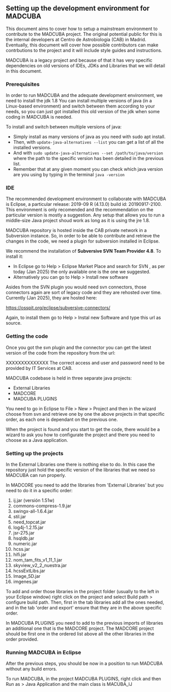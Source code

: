 ## Setting up the development environment for MADCUBA
This document aims to cover how to setup a mainstream environment to contribute to the MADCUBA project. The original potential public for this is the internal developers at Centro de Astrobiologia (CAB) in Madrid. 
Eventually, this document will cover how possible contributors can make contrbutions to the project and it will include style guides and instructions. 

MADCUBA is a legacy project and because of that it has very specific dependencies on old versions of IDEs, JDKs and Libraries that we will detail in this document. 

### Prerequisites
In order to run MADCUBA and the adequate development environment, we need to install the jdk 1.8
You can install multiple versions of java (in a Linux-based environment) and switch between them according to your needs, so you can just got installed this old version of the jdk when some coding in MADCUBA is needed.

To install and switch between multiple versions of java: 

- Simply install as many versions of java as you need with sudo apt install.
- Then, with ```update-java-alternatives --list``` you can get a list of all the installed versions.
- And with ```sudo update-java-alternatives --set /path/to/java/version``` where the path to the specific version has been detailed in the previous list.
- Remember that at any given moment you can check which java version are you using by typing in the terminal ```java -version```

### IDE
The recommended development environment to collaborate with MADCUBA is Eclipse, a particular release: 2019-09 R (4.13.0) build id: 20190917-2100. 
This environment is only recomended and the recommendation on the particular version is mostly a suggestion. Any setup that allows you to run a middle-size Java project shoud work as long as it is using the jre 1.8. 

MADCUBA repository is hosted inside the CAB private network in a Subversion instance. So, in order to be able to contribute and retrieve the changes in the code, we need a plugin for subversion installed in Eclipse. 

We recommend the installation of **Subversive SVN Team Provider 4.8**. To install it:

- In Eclipse go to Help > Eclipse Market Place and search for SVN , as per today (Jan 2025) the only available one is the one we suggested.
- Alternatively you can go to Help > Install new software

Asides from the SVN plugin you would need svn connectors, those connectors again are sort of legacy code and they are rehosted over time. Currently (Jan 2025), they are hosted here:


https://osspit.org/eclipse/subversive-connectors/

Again, to install them go to Help > Instal new Software and type this url as source. 

### Getting the code
Once you got the svn plugin and the connector you can get the latest version of the code from the repository from the url:

XXXXXXXXXXXXXX
The correct access and user and password need to be provided by IT Services at CAB. 

MADCUBA codebase is held in three separate java projects:

- External Libraries
- MADCORE
- MADCUBA PLUGINS

You need to go in Eclipse to File > New > Project  and then in the wizard choose from svn and retrieve one by one the above projects in that specific order, as each one is dependant on the previous one. 

When the project is found and you start to get the code, there would be a wizard to ask you how to configurate the project and there you need to choose as a Java application. 

### Setting up the projects
In the External Libraries one there is nothing else to do. In this case the repository just hold the specific version of the libraries that we need so MADCUBA can run properly. 

In MADCORE you need to add the libraries from 'External Libraries' but you need to do it in a specific order:

1. ij.jar (versión 1.51w)
2. commons-compress-1.9.jar
3. swingx-all-1.6.4.jar
4. stil.jar
5. need_topcat.jar
6. log4j-1.2.15.jar
7. jsr-275.jar
8. hsqldb.jar
9. numeric.jar
10. hcss.jar
11. hifi.jar
12. nom_tam_fits_v1_11_1.jar
13. skyview_v2_2_nuestra.jar
14. hcssExtLibs.jar
15. Image_5D.jar
16. imgenes.jar


To add and order those libraries in the project folder (usually to the left in your Eclipse window) right click on the project and select Build path > configure build path. 
Then, first in the tab libraries add all the ones needed, and in the tab 'order and export' ensure that they are in the above specific order. 

In MADCUBA PLUGINS you need to add to the previous imports of libraries an additional one that is the MADCORE project. 
The MADCORE project should be first one in the ordered list above all the other libraries in the order provided. 

### Running MADCUBA in Eclipse
After the previous steps, you should be now in a position to run MADCUBA without any build errors. 

To run MADCUBA, in the project MADCUBA PLUGINS, right click and then Run as > Java Application and the main class is MACUBA_IJ
